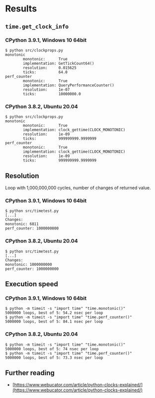 # Results

## `time.get_clock_info`

### CPython 3.9.1, Windows 10 64bit

```
$ python src/clockprops.py
monotonic
        monotonic:      True
        implementation: GetTickCount64()
        resolution:     0.015625
        ticks:          64.0
perf_counter
        monotonic:      True
        implementation: QueryPerformanceCounter()
        resolution:     1e-07
        ticks:          10000000.0
```

### CPython 3.8.2, Ubuntu 20.04

```
$ python src/clockprops.py
monotonic
        monotonic:      True
        implementation: clock_gettime(CLOCK_MONOTONIC)
        resolution:     1e-09
        ticks:          999999999.9999999
perf_counter
        monotonic:      True
        implementation: clock_gettime(CLOCK_MONOTONIC)
        resolution:     1e-09
        ticks:          999999999.9999999
```

## Resolution

Loop with 1,000,000,000 cycles, number of changes of returned value.

### CPython 3.9.1, Windows 10 64bit

```
$ python src/timetest.py
[...]
Changes:
monotonic: 6811
perf_counter: 1000000000
```

### CPython 3.8.2, Ubuntu 20.04

```
$ python src/timetest.py
[...]
Changes:
monotonic: 1000000000
perf_counter: 1000000000
```

## Execution speed

### CPython 3.9.1, Windows 10 64bit

```
$ python -m timeit -s "import time" "time.monotonic()"
5000000 loops, best of 5: 54.2 nsec per loop
$ python -m timeit -s "import time" "time.perf_counter()"
5000000 loops, best of 5: 84.1 nsec per loop
```

### CPython 3.8.2, Ubuntu 20.04

```
$ python -m timeit -s "import time" "time.monotonic()"
5000000 loops, best of 5: 74 nsec per loop
$ python -m timeit -s "import time" "time.perf_counter()"
5000000 loops, best of 5: 73.3 nsec per loop
```

## Further reading

  * [https://www.webucator.com/article/python-clocks-explained/](https://www.webucator.com/article/python-clocks-explained/)